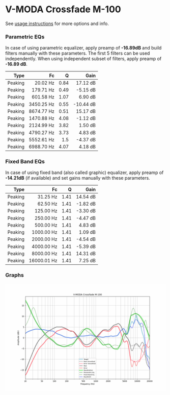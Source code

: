 # V-MODA Crossfade M-100
See [usage instructions](https://github.com/jaakkopasanen/AutoEq#usage) for more options and info.

### Parametric EQs
In case of using parametric equalizer, apply preamp of **-16.89dB** and build filters manually
with these parameters. The first 5 filters can be used independently.
When using independent subset of filters, apply preamp of **-16.89 dB**.

| Type    | Fc         |    Q | Gain      |
|--------:|-----------:|-----:|----------:|
| Peaking | 20.02 Hz   | 0.84 | 17.12 dB  |
| Peaking | 179.71 Hz  | 0.49 | -5.15 dB  |
| Peaking | 601.58 Hz  | 1.07 | 6.90 dB   |
| Peaking | 3450.25 Hz | 0.55 | -10.44 dB |
| Peaking | 8674.77 Hz | 0.51 | 15.17 dB  |
| Peaking | 1470.88 Hz | 4.08 | -1.12 dB  |
| Peaking | 2124.99 Hz | 3.82 | 1.50 dB   |
| Peaking | 4790.27 Hz | 3.73 | 4.83 dB   |
| Peaking | 5552.61 Hz | 1.5  | -4.37 dB  |
| Peaking | 6988.70 Hz | 4.07 | 4.18 dB   |

### Fixed Band EQs
In case of using fixed band (also called graphic) equalizer, apply preamp of **-14.21dB**
(if available) and set gains manually with these parameters.

| Type    | Fc          |    Q | Gain     |
|--------:|------------:|-----:|---------:|
| Peaking | 31.25 Hz    | 1.41 | 14.54 dB |
| Peaking | 62.50 Hz    | 1.41 | -1.82 dB |
| Peaking | 125.00 Hz   | 1.41 | -3.30 dB |
| Peaking | 250.00 Hz   | 1.41 | -4.47 dB |
| Peaking | 500.00 Hz   | 1.41 | 4.83 dB  |
| Peaking | 1000.00 Hz  | 1.41 | 1.09 dB  |
| Peaking | 2000.00 Hz  | 1.41 | -4.54 dB |
| Peaking | 4000.00 Hz  | 1.41 | -5.39 dB |
| Peaking | 8000.00 Hz  | 1.41 | 14.31 dB |
| Peaking | 16000.01 Hz | 1.41 | 7.25 dB  |

### Graphs
![](./V-MODA%20Crossfade%20M-100.png)